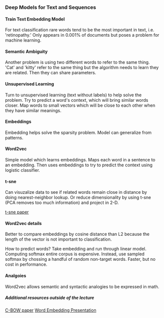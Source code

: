 ### Deep Models for Text and Sequences

#### Train Text Embedding Model
For text classification rare words tend to be the most important in text, i.e. 'retinopathy.'  Only appears in 0.001% of documents but poses a problem for machine learning.

#### Semantic Ambiguity
Another problem is using two different words to refer to the same thing. 'Cat' and 'kitty' refer to the same thing but the algorithm needs to learn they are related.  Then they can share parameters.

#### Unsupervised Learning
Turn to unsupervised learning (text without labels) to help solve the problem.  Try to predict a word's context, which will bring similar words closer.  Map words to small vectors which will be close to each other when they have similar meanings.

#### Embeddings
Embedding helps solve the sparsity problem.  Model can generalize from patterns.

#### Word2vec
Simple model which learns embeddings.  Maps each word in a sentence to an embedding.  Then uses embeddings to try to predict the context using logistic classifier.

#### t-sne
Can visuzalize data to see if related words remain close in distance by doing nearest-neighbor lookup.  Or reduce dimensionality by using t-sne (PCA removes too much information) and project in 2-D.

[t-sne paper](http://jmlr.csail.mit.edu/papers/volume9/vandermaaten08a/vandermaaten08a.pdf)

#### Word2vec details
Better to compare embeddings by cosine distance than L2 because the length of the vector is not important to classification.

How to predict words?  Take embedding and run through linear model.  Computing softmax entire corpus is expensive.  Instead, use sampled softmax by chossing a handful of random non-target words.  Faster, but no cost in performance.

#### Analgoies
Word2vec allows semantic and syntactic analogies to be expressed in math.

##### Additional resources outside of the lecture
[C-BOW paper](https://arxiv.org/pdf/1411.2738v3.pdf)
[Word Embedding Presentation](https://www.youtube.com/watch?v=D-ekE-Wlcds)